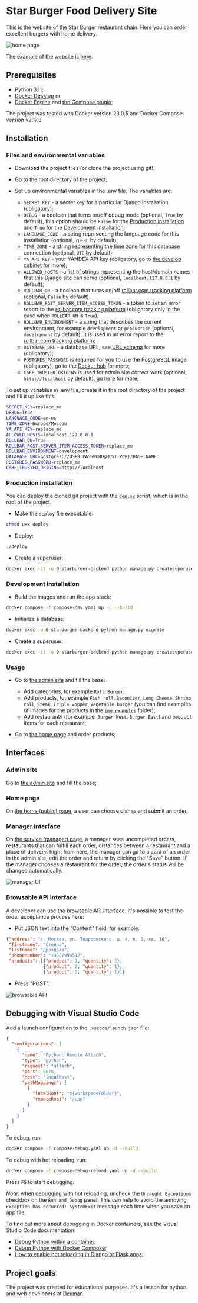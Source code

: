 # Star Burger Food Delivery Site

This is the website of the Star Burger restaurant chain. Here you can order excellent burgers with home delivery.

![home page](./screenshots/home_ui.gif)

The example of the website is [here](https://yksb.freemyip.com/).

## Prerequisites

- Python 3.11;
- [Docker Desktop](https://docs.docker.com/desktop/) or
- [Docker Engine](https://docs.docker.com/engine/install/) and [the Compose plugin](https://docs.docker.com/compose/install/linux/);

The project was tested with Docker version 23.0.5 and Docker Compose version v2.17.3

## Installation

### Files and environmental variables

- Download the project files (or clone the project using git);
- Go to the root directory of the project;
- Set up environmental variables in the .env file. The variables are:

  - `SECRET_KEY` - a secret key for a particular Django installation (obligatory);
  - `DEBUG` - a boolean that turns on/off debug mode (optional, `True` by default), this option should be `False` for the [Production installation](#production-installation) and `True` for the [Development installation](#development-installation);
  - `LANGUAGE_CODE` - a string representing the language code for this installation (optional, `ru-RU` by default);
  - `TIME_ZONE` - a string representing the time zone for this database connection (optional, `UTC` by default);
  - `YA_API_KEY` - your YANDEX API key (obligatory, go to [the develop cabinet](https://developer.tech.yandex.ru/) for more);
  - `ALLOWED_HOSTS` - a list of strings representing the host/domain names that this Django site can serve (optional, `localhost,127.0.0.1` by default);
  - `ROLLBAR_ON` - a boolean that turns on/off [rollbar.com tracking platform](https://rollbar.com/) (optional, `False` by default)
  - `ROLLBAR_POST_SERVER_ITEM_ACCESS_TOKEN` - a token to set an error report to the [rollbar.com tracking platform](https://rollbar.com/) (obligatory only in the case when `ROLLBAR_ON` is `True`);
  - `ROLLBAR_ENVIRONMENT` - a string that describes the current environment, for example `development` or `production` (optional, `development` by default). It is used in an error report to the [rollbar.com tracking platform](https://rollbar.com/);
  - `DATABASE_URL` - a database URL, see [URL schema](https://github.com/jazzband/dj-database-url#url-schema) for more (obligatory);
  - `POSTGRES_PASSWORD` is required for you to use the PostgreSQL image (obligatory), go to the [Docker hub](https://hub.docker.com/_/postgres) for more;
  - `CSRF_TRUSTED_ORIGINS` is used for admin site correct work (optional, `http://localhost` by default), go [here](https://stackoverflow.com/questions/71319284/django-admin-panel-deploy-on-server-forbidden-403-csrf-verification-failed-re) for more;

To set up variables in .env file, create it in the root directory of the project and fill it up like this:

```bash
SECRET_KEY=replace_me
DEBUG=True
LANGUAGE_CODE=en-us
TIME_ZONE=Europe/Moscow
YA_API_KEY=replace_me
ALLOWED_HOSTS=localhost,127.0.0.1
ROLLBAR_ON=True
ROLLBAR_POST_SERVER_ITEM_ACCESS_TOKEN=replace_me
ROLLBAR_ENVIRONMENT=development
DATABASE_URL=postgres://USER:PASSWORD@HOST:PORT/BASE_NAME
POSTGRES_PASSWORD=replace_me
CSRF_TRUSTED_ORIGINS=http://localhost
```

### Production installation

You can deploy the cloned git project with the [`deploy`](./deploy) script, which is in the root of the project.

- Make the `deploy` file executable:

```bash
chmod u+x deploy
```

- Deploy:

```bash
./deploy
```

- Create a superuser:

```bash
docker exec -it -u 0 starburger-backend python manage.py createsuperuser
```

### Development installation

- Build the images and run the app stack:

```bash
docker compose -f compose-dev.yaml up -d --build
```

- Initialize a database:

```bash
docker exec -u 0 starburger-backend python manage.py migrate
```

- Create a superuser:

```bash
docker exec -it -u 0 starburger-backend python manage.py createsuperuser
```

### Usage

- Go to [the admin site](http://127.0.0.1:8000/admin/) and fill the base:
  - Add categories, for example `Roll`, `Burger`;
  - Add products, for example `Fish roll`, `Beconizer`, `Long Cheese`, `Shrimp roll`, `Steak`, `Triple vopper`, `Vegetable burger` (you can find examples of images for the products in the [`img_examples`](img_examples) folder);
  - Add restaurants (for example, `Burger West`, `Burger East`) and product items for each restaurant;

- Go to [the home page](http://127.0.0.1:8000/) and order products;

## Interfaces

### Admin site

Go to [the admin site](http://127.0.0.1:8000/admin/) and fill the base;

### Home page

On [the home (public) page](http://127.0.0.1:8000/), a user can choose dishes and submit an order.

### Manager interface

On [the service (manager) page](http://127.0.0.1:8000/manager/orders/), a manager sees uncompleted orders, restaurants that can fulfill each order, distances between a restaurant and a place of delivery. Right from here, the manager can go to a card of an order in the admin site, edit the order and return by clicking the "Save" button. If the manager chooses a restaurant for the order, the order's status will be changed automatically.

![manager UI](./screenshots/manager_ui.gif)

### Browsable API interface

A developer can use [the browsable API interface](http://127.0.0.1:8000/api/order/). It's possible to test the order acceptance process here:

- Put JSON text into the "Content" field, for example:

```json
{"address": "г. Москва, ул. Твардовского, д. 4, к. 1, кв. 16",
 "firstname": "Стелла",
 "lastname": "Дроздова",
 "phonenumber": "+9607994512",
 "products": [{"product": 1, "quantity": 2},
              {"product": 2, "quantity": 1},
              {"product": 3, "quantity": 1}]}
```

- Press "POST".

![browsable API](./screenshots/developer_ui.gif)

## Debugging with Visual Studio Code

Add a launch configuration to the `.vscode/launch.json` file:

```json
{
  "configurations": [
    {
      "name": "Python: Remote Attach",
      "type": "python",
      "request": "attach",
      "port": 5678,
      "host": "localhost",
      "pathMappings": [
        {
          "localRoot": "${workspaceFolder}",
          "remoteRoot": "/app"
        }
      ]
    }
  ]
}
```

To debug, run:

```bash
docker compose -f compose-debug.yaml up -d --build
```

To debug with hot reloading, run:

```bash
docker compose -f compose-debug-reload.yaml up -d --build
```

Press `F5` to start debugging.

_Note_: when debugging with hot reloading, uncheck the `Uncaught Exceptions` checkbox on the `Run and Debug` panel. This can help to avoid the annoying `Exception has occurred: SystemExit` message each time when you save an app file.

To find out more about debugging in Docker containers, see the Visual Studio Code documentation:

- [Debug Python within a container](https://code.visualstudio.com/docs/containers/debug-python);
- [Debug Python with Docker Compose](https://code.visualstudio.com/docs/containers/docker-compose#_python);
- [How to enable hot reloading in Django or Flask apps](https://code.visualstudio.com/docs/containers/debug-python#_how-to-enable-hot-reloading-in-django-or-flask-apps);

## Project goals

The project was created for educational purposes.
It's a lesson for python and web developers at [Devman](https://dvmn.org).
